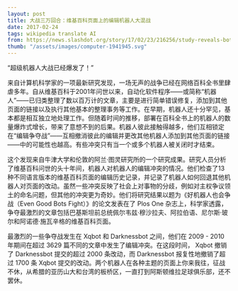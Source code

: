 ```yaml
---
layout: post
title: 大战三万回合：维基百科页面上的编辑机器人大混战
date: 2017-02-24
tags: wikipedia translate AI
from: https://news.slashdot.org/story/17/02/23/216256/study-reveals-bot-on-bot-editing-wars-raging-on-wikipedias-pages
thumb: "/assets/images/computer-1941945.svg"
---
```

“超级机器人大战已经爆发了！”

来自计算机科学家的一项最新研究发现，一场无声的战争已经在网络百科全书里肆虐多年。自从维基百科于2001年问世以来，自动化软件程序——或简称“机器人”——已归类整理了数以百万计的文章，主要是进行简单错误修复，添加到其他页面的链接以及执行其他基本的整理事务等工作。在早期，机器人还十分罕见，基本都是相互独立地处理工作。但随着时间的推移，部署在百科全书上的机器人的数量爆炸式增长，带来了意想不到的后果。机器人彼此接触得越多，他们互相锁定在“编辑争夺战”——互相撤消彼此的编辑并更改其他机器人添加到其他页面的链接——中的可能性也越高。有些冲突只有当一个或多个机器人被关闭时才结束。

这个发现来自牛津大学和伦敦的阿兰·图灵研究所的一个研究成果。研究人员分析了维基百科问世的头十年间，机器人对机器人的编辑冲突的情况。他们检查了13种不同语言版本的维基百科页面的编辑历史记录，并记录了机器人如何回退其他机器人对页面的改动。虽然一些冲突反映了社会上对事物的分歧，例如对主权争议领土的命名问题，但其他的冲突更为奇妙。他们将研究结果以题为《好机器人也会争战（Even Good Bots Fight）》的论文发表在了 Plos One 杂志上，科学家透露，争夺最激烈的文章包括巴基斯坦前总统佩尔韦兹·穆沙拉夫、阿拉伯语、尼尔斯·玻尔和阿诺德·施瓦辛格的维基百科页面。

最激烈的一些争夺战发生在 Xqbot 和 Darknessbot 之间，他们在 2009 - 2010 年期间在超过 3629 篇不同的文章中发生了编辑冲突。在这段时间， Xqbot 撤销了 Darknessbot 提交的超过 2000 条改动，而 Darknessbot 报复性地撤销了超过 1700 条 Xqbot 提交的改动。两个机器人在各种主题的页面上你来我往，征战不休，从希腊的亚历山大和台湾的板桥区，一直打到阿斯顿维拉足球俱乐部，还不罢休。
